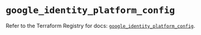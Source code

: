 # `google_identity_platform_config`

Refer to the Terraform Registry for docs: [`google_identity_platform_config`](https://registry.terraform.io/providers/hashicorp/google/6.41.0/docs/resources/identity_platform_config).
